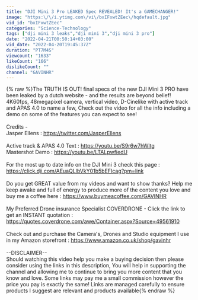 ```yaml
---
title: "DJI Mini 3 Pro LEAKED Spec REVEALED! It's a GAMECHANGER!"
image: "https:\/\/i.ytimg.com\/vi\/bxIFxwtZEec\/hqdefault.jpg"
vid_id: "bxIFxwtZEec"
categories: "Science-Technology"
tags: ["dji mini 3 leaks","dji mini 3","dji mini 3 pro"]
date: "2022-04-21T00:50:14+03:00"
vid_date: "2022-04-20T19:45:37Z"
duration: "PT7M4S"
viewcount: "1633"
likeCount: "166"
dislikeCount: ""
channel: "GAVINHR"
---
```

{% raw %}The TRUTH IS OUT!  final specs of the new DJI Mini 3 PRO have been leaked by a dutch website - and the results are beyond belief! 4K60fps, 48megapixel camera, vertical video, D-Cinelike with active track and APAS 4.0 to name a few, Check out the video for all the info including a demo on some of the features you can expect to see! <br /><br />Credits -<br />Jasper Ellens : <a rel="nofollow" target="blank" href="https://twitter.com/JasperEllens">https://twitter.com/JasperEllens</a><br /><br />Active track &amp; APAS 4.0 Text : <a rel="nofollow" target="blank" href="https://youtu.be/S9r6w7hWltg">https://youtu.be/S9r6w7hWltg</a><br />Mastershot Demo                   : <a rel="nofollow" target="blank" href="https://youtu.be/LTALpwfiedU">https://youtu.be/LTALpwfiedU</a><br /><br />For the most up to date info on the DJI Mini 3 check this page : <a rel="nofollow" target="blank" href="https://click.dji.com/AEuaQLlbVkY01b5bEFIcag?pm=link">https://click.dji.com/AEuaQLlbVkY01b5bEFIcag?pm=link</a><br /><br />Do you get GREAT value from my videos and want to show thanks? Help me keep awake and full of energy to produce more of the content you love and buy me a coffee here : <a rel="nofollow" target="blank" href="https://www.buymeacoffee.com/GAVINHR">https://www.buymeacoffee.com/GAVINHR</a> <br /><br />My Preferred Drone insurance Specialist COVERDRONE - Click the link to get an INSTANT quotation : <a rel="nofollow" target="blank" href="https://quotes.coverdrone.com/awe/Container.aspx?Source=49561910">https://quotes.coverdrone.com/awe/Container.aspx?Source=49561910</a><br /><br />Check out and purchase the Camera's, Drones and Studio equipment I use in my Amazon storefront :  <a rel="nofollow" target="blank" href="https://www.amazon.co.uk/shop/gavinhr">https://www.amazon.co.uk/shop/gavinhr</a><br /><br /> --DISCLAIMER--<br />Should watching this video help you make a buying decision then please consider using the links in this description, You will help in supporting the channel and allowing me to continue to bring you more content that you know and love. Some links may pay me a small commission however the price you pay is exactly the same! Links are managed carefully to ensure products I suggest are relevant and products available{% endraw %}
